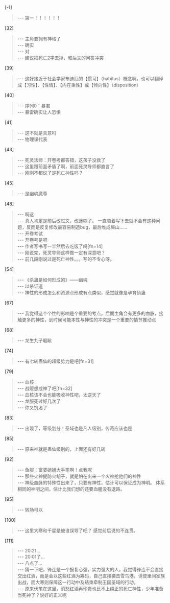 
[-1] 
>--- 第一！！！！！！<br>

[32] 
>--- 主角要拥有神格了<br>
>--- 确实<br>
>--- 对<br>
>--- 建议把死亡2字去掉，和后文的问答冲突<br>

[39] 
>--- 这好接近于社会学家布迪厄的【惯习】（habitus）概念啊，也可以翻译成【习性】、【性情】、【内在秉性】或【倾向性】（disposition）<br>

[40] 
>--- 序列0：暴君<br>
>--- 暴雷确实让人恐惧<br>

[41] 
>--- 这不就是真意吗<br>
>--- 物理课代表<br>

[43] 
>--- 死灵法师：开卷考都答错，这孩子没救了<br>
>--- 这里跟前面矛盾了啊，前面死灵导师都直言了<br>
>--- 刚刚不都说了是死亡神性吗？<br>

[45] 
>--- 是幽魂魔尊<br>

[48] 
>--- 啊这<br>
>--- 真人肯定是前后改过文，改迷糊了。
一直顺着写下去就不会有这种问题，反而是反复修改最容易制造bug，最后堆成屎山……<br>
>--- 开卷考试<br>
>--- 开卷考是吧<br>
>--- 作者写书写一半然后去吃饭了吗[fn=14]<br>
>--- 刚说完，死灵导师这样做一定有深意吧？<br>
>--- 前几段刚说过是死亡神性。。。写的不专心呀。<br>

[54] 
>--- 《杀蛊是如何形成的》——幽魂<br>
>--- 以杀证道<br>
>--- 神性的形成怎么和资源点形成有点类似，感觉就像是孕育仙蛊<br>

[67] 
>--- 我觉得这个个性的影响是个重要的考点，后期主角会有更多的血脉，接触更多的神性，到时候可能本性与神性的冲突是一个重要的情节推动点<br>

[68] 
>--- 龙生九子睚眦<br>

[74] 
>--- 有七转蛊仙的超级势力是吧[fn=31]<br>

[79] 
>--- 血核<br>
>--- 战贩想成神了吧[fn=32]<br>
>--- 血核该不会也能吸收神性吧，太逆天了<br>
>--- 龙服死过好几次了<br>
>--- 你又饥渴了<br>

[83] 
>--- 出现了，等级划分！圣域也是凡人级别，传奇应该也是<br>

[85] 
>--- 原来神就是蛊仙级别的，上面还有好几转<br>

[92] 
>--- 鱼服：富婆姐姐大手笔啊！点我呢<br>
>--- 那些火神提防火胡子，就是怕在出来一个火神抢他们的神性<br>
>--- 神级血脉的特殊性出来了，只要有神性，估计可以保证成为神明。
体系相同的神明之间，估计比我们想的还要血腥没有退路。<br>

[95] 
>--- 转场可以<br>

[100] 
>--- 这里大寒和千星是被谁误导了吧？
感觉前后说的不连贯。<br>

[111] 
>--- 20:21…<br>
>--- 20:01了…<br>
>--- 八点了…<br>
>--- 猜一下吧，锋连是一个报复心强，实力强大的人，我觉得锋连不会直接交出红酒，而是会以这些红酒为筹码，自己直接袭击雪鸟港，诱使里间家族出战，而大寒则保障这一行动中及结束牵制王国圣域的行动。<br>
>--- 原来伏笔在这里，消愁红酒再珍贵也比不上纯正的死亡神性，少年准备当死神了？说好的正义呢<br>

